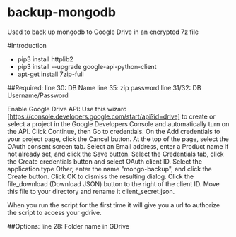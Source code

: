 # backup-mongodb
Used to back up mongodb to Google Drive in an encrypted 7z file

#Introduction 
* pip3 install httplib2
* pip3 install --upgrade google-api-python-client 
* apt-get install 7zip-full

##Required:
line 30: DB Name
line 35: zip password
line 31/32: DB Username/Password

Enable Google Drive API:
Use this wizard [https://console.developers.google.com/start/api?id=drive] to create or select a project in the Google Developers Console and automatically turn on the API. Click Continue, then Go to credentials.
On the Add credentials to your project page, click the Cancel button.
At the top of the page, select the OAuth consent screen tab. Select an Email address, enter a Product name if not already set, and click the Save button.
Select the Credentials tab, click the Create credentials button and select OAuth client ID.
Select the application type Other, enter the name "mongo-backup", and click the Create button.
Click OK to dismiss the resulting dialog.
Click the file_download (Download JSON) button to the right of the client ID.
Move this file to your directory and rename it client_secret.json.

When you run the script for the first time it will give you a url to authorize the script to access your gdrive.

##Options:
line 28: Folder name in GDrive
